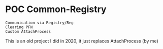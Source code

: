 # POC Common-Registry

    Communication via Registry/Reg
    Clearing PFN
    Custom AttachProcess


This is an old project I did in 2020, it just replaces AttachProcess (by me)
